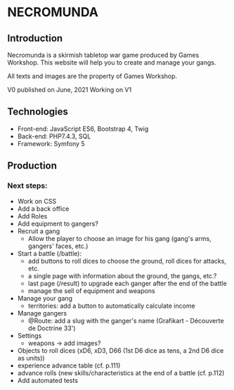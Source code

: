 # NECROMUNDA

## Introduction

Necromunda is a skirmish tabletop war game produced by Games Workshop. This website will help you to create and manage your gangs.

All texts and images are the property of Games Workshop.

V0 published on June, 2021
Working on V1

## Technologies

* Front-end: JavaScript ES6, Bootstrap 4, Twig
* Back-end: PHP7.4.3, SQL
* Framework: Symfony 5


## Production

### Next steps:

* Work on CSS
* Add a back office
* Add Roles
* Add equipment to gangers?
* Recruit a gang
	* Allow the player to choose an image for his gang (gang's arms, gangers' faces, etc.)
* Start a battle (/battle):
	* add buttons to roll dices to choose the ground, roll dices for attacks, etc.
	* a single page with information about the ground, the gangs, etc.?
	* last page (/result) to upgrade each ganger after the end of the battle
	* manage the sell of equipment and weapons
* Manage your gang
	* territories: add a button to automatically calculate income
* Manage gangers
	* @Route: add a slug with the ganger's name (Grafikart - Découverte de Doctrine 33')
* Settings
	* weapons -> add images?
* Objects to roll dices (xD6, xD3, D66 (1st D6 dice as tens, a 2nd D6 dice as units))
* experience advance table (cf. p.111)
* advance rolls (new skills/characteristics at the end of a battle (cf. p.112)
* Add automated tests
